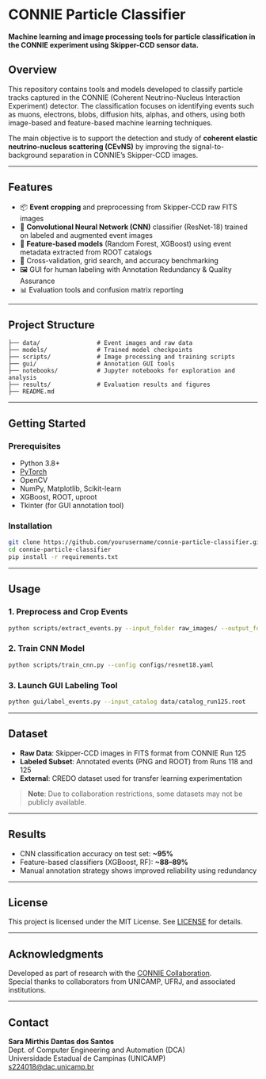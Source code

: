 # CONNIE Particle Classifier

**Machine learning and image processing tools for particle classification in the CONNIE experiment using Skipper-CCD sensor data.**

## Overview

This repository contains tools and models developed to classify particle tracks captured in the CONNIE (Coherent Neutrino-Nucleus Interaction Experiment) detector. The classification focuses on identifying events such as muons, electrons, blobs, diffusion hits, alphas, and others, using both image-based and feature-based machine learning techniques.

The main objective is to support the detection and study of **coherent elastic neutrino-nucleus scattering (CEνNS)** by improving the signal-to-background separation in CONNIE’s Skipper-CCD images.

---

## Features

- 📦 **Event cropping** and preprocessing from Skipper-CCD raw FITS images  
- 🧠 **Convolutional Neural Network (CNN)** classifier (ResNet-18) trained on labeled and augmented event images  
- 🌲 **Feature-based models** (Random Forest, XGBoost) using event metadata extracted from ROOT catalogs  
- 🧪 Cross-validation, grid search, and accuracy benchmarking  
- 🖼️ GUI for human labeling with Annotation Redundancy & Quality Assurance  
- 📊 Evaluation tools and confusion matrix reporting

---

## Project Structure

```
├── data/                # Event images and raw data
├── models/              # Trained model checkpoints
├── scripts/             # Image processing and training scripts
├── gui/                 # Annotation GUI tools
├── notebooks/           # Jupyter notebooks for exploration and analysis
├── results/             # Evaluation results and figures
├── README.md
```

---

## Getting Started

### Prerequisites

- Python 3.8+
- [PyTorch](https://pytorch.org/)
- OpenCV
- NumPy, Matplotlib, Scikit-learn
- XGBoost, ROOT, uproot
- Tkinter (for GUI annotation tool)

### Installation

```bash
git clone https://github.com/yourusername/connie-particle-classifier.git
cd connie-particle-classifier
pip install -r requirements.txt
```

---

## Usage

### 1. Preprocess and Crop Events

```bash
python scripts/extract_events.py --input_folder raw_images/ --output_folder data/events/
```

### 2. Train CNN Model

```bash
python scripts/train_cnn.py --config configs/resnet18.yaml
```

### 3. Launch GUI Labeling Tool

```bash
python gui/label_events.py --input_catalog data/catalog_run125.root
```

---

## Dataset

- **Raw Data**: Skipper-CCD images in FITS format from CONNIE Run 125  
- **Labeled Subset**: Annotated events (PNG and ROOT) from Runs 118 and 125  
- **External**: CREDO dataset used for transfer learning experimentation

> **Note**: Due to collaboration restrictions, some datasets may not be publicly available.

---

## Results

- CNN classification accuracy on test set: **~95%**
- Feature-based classifiers (XGBoost, RF): **~88–89%**
- Manual annotation strategy shows improved reliability using redundancy

---

## License

This project is licensed under the MIT License. See [LICENSE](LICENSE) for details.

---

## Acknowledgments

Developed as part of research with the [CONNIE Collaboration](http://connieexperiment.org).  
Special thanks to collaborators from UNICAMP, UFRJ, and associated institutions.

---

## Contact

**Sara Mirthis Dantas dos Santos**  
Dept. of Computer Engineering and Automation (DCA)  
Universidade Estadual de Campinas (UNICAMP)  
s224018@dac.unicamp.br
